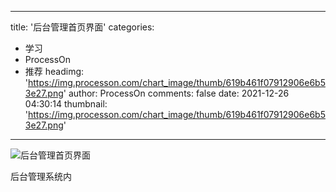 
---
title: '后台管理首页界面'
categories: 
 - 学习
 - ProcessOn
 - 推荐
headimg: 'https://img.processon.com/chart_image/thumb/619b461f07912906e6b53e27.png'
author: ProcessOn
comments: false
date: 2021-12-26 04:30:14
thumbnail: 'https://img.processon.com/chart_image/thumb/619b461f07912906e6b53e27.png'
---

<div>   
<img class="thumb" alt="后台管理首页界面" src="https://img.processon.com/chart_image/thumb/619b461f07912906e6b53e27.png" referrerpolicy="no-referrer">
<p>后台管理系统内</p>  
</div>
            